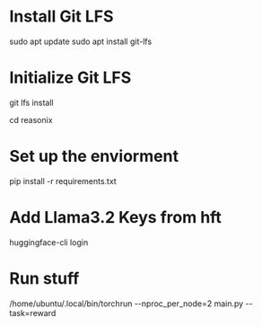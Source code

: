 # Install Git LFS
sudo apt update
sudo apt install git-lfs

# Initialize Git LFS
git lfs install

cd reasonix

# Set up the enviorment
pip install -r requirements.txt

# Add Llama3.2 Keys from hft
huggingface-cli login

# Run stuff
/home/ubuntu/.local/bin/torchrun --nproc_per_node=2 main.py --task=reward